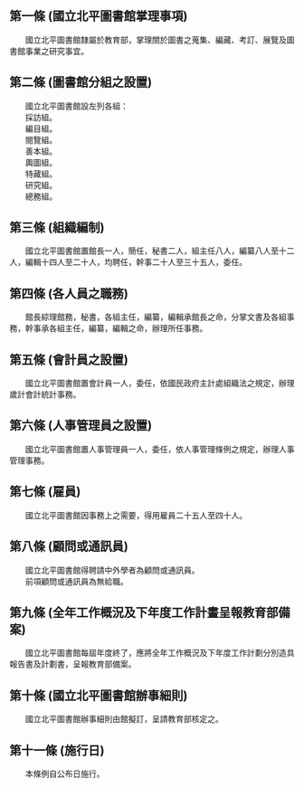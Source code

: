 第一條 (國立北平圖書館掌理事項)
-------------------------------
　　國立北平圖書館隸屬於教育部，掌理關於圖書之蒐集、編藏、考訂、展覽及圖書館事業之研究事宜。  


第二條 (圖書館分組之設置)
-------------------------
　　國立北平圖書館設左列各組：  
　　採訪組。　　  
　　編目組。  
　　閱覽組。  
　　善本組。  
　　輿圖組。  
　　特藏組。  
　　研究組。  
　　總務組。  


第三條 (組織編制)
-----------------
　　國立北平圖書館置館長一人，簡任，秘書二人，組主任八人，編纂八人至十二人，編輯十四人至二十人，均聘任，幹事二十人至三十五人，委任。  


第四條 (各人員之職務)
---------------------
　　館長綜理館務，秘書，各組主任，編纂，編輯承館長之命，分掌文書及各組事務，幹事承各組主任，編纂，編輯之命，辦理所任事務。  


第五條 (會計員之設置)
---------------------
　　國立北平圖書館置會計員一人，委任，依國民政府主計處組織法之規定，辦理歲計會計統計事務。  


第六條 (人事管理員之設置)
-------------------------
　　國立北平圖書館置人事管理員一人，委任，依人事管理條例之規定，辦理人事管理事務。  


第七條 (雇員)
-------------
　　國立北平圖書館因事務上之需要，得用雇員二十五人至四十人。  


第八條 (顧問或通訊員)
---------------------
　　國立北平圖書館得聘請中外學者為顧問或通訊員。  
　　前項顧問或通訊員為無給職。  


第九條 (全年工作概況及下年度工作計畫呈報教育部備案)
---------------------------------------------------
　　國立北平圖書館每屆年度終了，應將全年工作概況及下年度工作計劃分別造具報告書及計劃書，呈報教育部備案。  


第十條 (國立北平圖書館辦事細則)
-------------------------------
　　國立北平圖書館辦事細則由館擬訂，呈請教育部核定之。  


第十一條 (施行日)
-----------------
　　本條例自公布日施行。　　　　